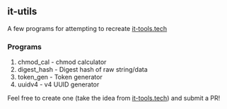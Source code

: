 ## it-utils
A few programs for attempting to recreate [it-tools.tech](https://it-tools.tech)

### Programs
1. chmod_cal - chmod calculator
2. digest_hash - Digest hash of raw string/data
3. token_gen - Token generator
4. uuidv4 - v4 UUID generator

Feel free to create one (take the idea from [it-tools.tech](https://it-tools.tech)) and submit a PR!
